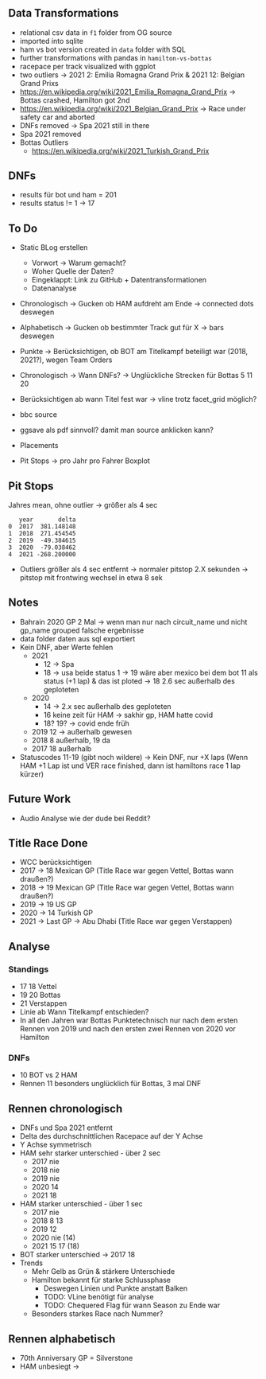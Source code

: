#

## Data Transformations

- relational csv data in `f1` folder from OG source
- imported into sqlite
- ham vs bot version created in `data` folder with SQL
- further transformations with pandas in `hamilton-vs-bottas`
- racepace per track visualized with ggplot
- two outliers -> 2021 2: Emilia Romagna Grand Prix & 2021 12: Belgian Grand Prixs
- https://en.wikipedia.org/wiki/2021_Emilia_Romagna_Grand_Prix -> Bottas crashed, Hamilton got 2nd
- https://en.wikipedia.org/wiki/2021_Belgian_Grand_Prix -> Race under safety car and aborted
- DNFs removed -> Spa 2021 still in there
- Spa 2021 removed
- Bottas Outliers
  - https://en.wikipedia.org/wiki/2021_Turkish_Grand_Prix

## DNFs

- results für bot und ham = 201
- results status != 1 -> 17

## To Do

- Static BLog erstellen

  - Vorwort -> Warum gemacht?
  - Woher Quelle der Daten?
  - Eingeklappt: Link zu GitHub + Datentransformationen
  - Datenanalyse

- Chronologisch -> Gucken ob HAM aufdreht am Ende -> connected dots deswegen
- Alphabetisch -> Gucken ob bestimmter Track gut für X -> bars deswegen
- Punkte -> Berücksichtigen, ob BOT am Titelkampf beteiligt war (2018, 2021?), wegen Team Orders
- Chronologisch -> Wann DNFs? -> Unglückliche Strecken für Bottas 5 11 20
- Berücksichtigen ab wann Titel fest war -> vline trotz facet_grid möglich?
- bbc source
- ggsave als pdf sinnvoll? damit man source anklicken kann?

- Placements
- Pit Stops -> pro Jahr pro Fahrer Boxplot

## Pit Stops

Jahres mean, ohne outlier -> größer als 4 sec

```
   year       delta
0  2017  381.148148
1  2018  271.454545
2  2019  -49.384615
3  2020  -79.038462
4  2021 -268.200000
```

- Outliers größer als 4 sec entfernt -> normaler pitstop 2.X sekunden -> pitstop mit frontwing wechsel in etwa 8 sek

## Notes

- Bahrain 2020 GP 2 Mal -> wenn man nur nach circuit_name und nicht gp_name grouped falsche ergebnisse
- data folder daten aus sql exportiert
- Kein DNF, aber Werte fehlen
  - 2021
    - 12 -> Spa
    - 18 -> usa beide status 1 -> 19 wäre aber mexico bei dem bot 11 als status (+1 lap) & das ist ploted -> 18 2.6 sec außerhalb des geploteten
  - 2020
    - 14 -> 2.x sec außerhalb des geploteten
    - 16 keine zeit für HAM -> sakhir gp, HAM hatte covid
    - 18? 19? -> covid ende früh
  - 2019 12 -> außerhalb gewesen
  - 2018 8 außerhalb, 19 da
  - 2017 18 außerhalb
- Statuscodes 11-19 (gibt noch wildere) -> Kein DNF, nur +X laps (Wenn HAM +1 Lap ist und VER race finished, dann ist hamiltons race 1 lap kürzer)

## Future Work

- Audio Analyse wie der dude bei Reddit?

## Title Race Done

- WCC berücksichtigen
- 2017 -> 18 Mexican GP (Title Race war gegen Vettel, Bottas wann draußen?)
- 2018 -> 19 Mexican GP (Title Race war gegen Vettel, Bottas wann draußen?)
- 2019 -> 19 US GP
- 2020 -> 14 Turkish GP
- 2021 -> Last GP -> Abu Dhabi (Title Race war gegen Verstappen)

## Analyse

### Standings

- 17 18 Vettel
- 19 20 Bottas
- 21 Verstappen
- Linie ab Wann Titelkampf entschieden?
- In all den Jahren war Bottas Punktetechnisch nur nach dem ersten Rennen von 2019 und nach den ersten zwei Rennen von 2020 vor Hamilton

### DNFs

- 10 BOT vs 2 HAM
- Rennen 11 besonders unglücklich für Bottas, 3 mal DNF

## Rennen chronologisch

- DNFs und Spa 2021 entfernt
- Delta des durchschnittlichen Racepace auf der Y Achse
- Y Achse symmetrisch
- HAM sehr starker unterschied - über 2 sec
  - 2017 nie
  - 2018 nie
  - 2019 nie
  - 2020 14
  - 2021 18
- HAM starker unterschied - über 1 sec
  - 2017 nie
  - 2018 8 13
  - 2019 12
  - 2020 nie (14)
  - 2021 15 17 (18)
- BOT starker unterschied -> 2017 18
- Trends
  - Mehr Gelb as Grün & stärkere Unterschiede
  - Hamilton bekannt für starke Schlussphase
    - Deswegen Linien und Punkte anstatt Balken
    - TODO: VLine benötigt für analyse
    - TODO: Chequered Flag für wann Season zu Ende war
  - Besonders starkes Race nach Nummer?

## Rennen alphabetisch

- 70th Anniversary GP = Silverstone
- HAM unbesiegt ->
